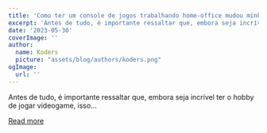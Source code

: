 ```yaml
---
title: 'Como ter um console de jogos trabalhando home-office mudou minha vida [PT-BR]'
excerpt: 'Antes de tudo, é importante ressaltar que, embora seja incrível ter o hobby de jogar videogame, isso...'
date: '2023-05-30'
coverImage: ''
author:
  name: Koders
  picture: "assets/blog/authors/koders.png"
ogImage:
  url: ''
---
```


Antes de tudo, é importante ressaltar que, embora seja incrível ter o hobby de jogar videogame, isso...

[Read more](https://dev.to/andredarcie/como-ter-um-console-de-jogos-mudou-minha-vida-pt-br-3ehl)
